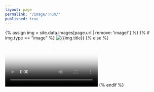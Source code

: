 ```yaml
---
layout: page
permalink: "/image/:num/"
published: true
---
```


<script>
	var imgs = [];
	{% for img in site.data.images %}
    	imgs.push(['{{img.link}}', '{{img.type}}']);
    {% endfor %}
</script>


<div class="posts">
    <article class="post">
    	{% assign img = site.data.images[page.url | remove: 'image/'] %}
		{% if img.type == "image" %}
    		<img src="{{img.link}}.png" alt="{{img.title}}">
    	{% else %}
    		<video autoplay="autoplay" loop="loop" poster="{{img.link}}.jpg" preload="auto"><source src="{{img.link}}.webm" type="video/webm"></video>
    	{% endif %}
    </article>
</div>
